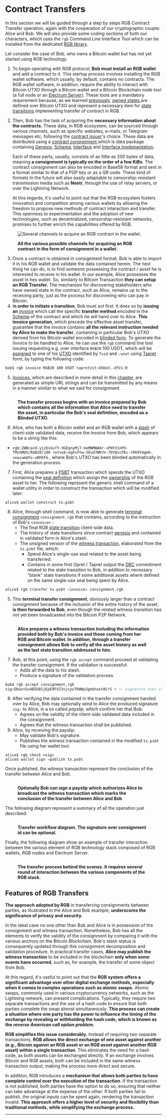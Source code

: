 # Contract Transfers

In this section we will be guided through a step by steps RGB Contract Transfer operation, again with the cooperation of our cryptographic couple: Alice and Bob. We will also provide some coding sections of both our characters, which uses the `rgb` Command Line Interface Tool which can be installed from the dedicated [RGB library](rgb-library-map.md#rgb-cli).

Let consider the case of Bob, who owns a Bitcoin wallet but has not yet started using RGB technology.

1. To begin operating with RGB protocol, **Bob must install an RGB wallet** and add a contract to it. This startup process involves installing the RGB wallet software, which usually, by default, contains no contracts. The RGB wallet software, in addition, require the ability to interact with Bitcoin UTXO through a Bitcoin wallet and a Bitcoin Blockchain node tool (a full node or an [Electrum Server](https://thebitcoinmanual.com/articles/btc-electrum-server/)). These tools are a mandatory requirement because, as we learned [previously](../rgb-state-and-operations/state-transitions.md#state-transitions-and-their-mechanics), [owned states ](glossary.md#owned-state)are defined over Bitcoin UTXO and represent a necessary item for [state transitions](glossary.md#state-transition) implementing transfer of contract in RGB.
2.  Then, Bob has the task of acquiring the **necessary information about the contracts.** These data, in RGB ecosystem, can be sourced through various channels, such as specific websites, e-mails, or Telegram messages etc, following the [contract issuer](glossary.md#contract-participant)'s choice. These data are distributed using a [contract consignment ](glossary.md#consignment)which is data package containing [Genesis](glossary.md#genesis), [Schema](glossary.md#schema), [Interface](glossary.md#interface) and [Interface Implementation](glossary.md#interface-implementation).

    Each of these parts, usually, consists of as little as 200 bytes of data, meaning **a consignment is typically on the order of a few KiBs**. The contract consignment can also be encoded in Base58 format and sent in a format similar to that of a PGP key or as a QR code. These kind of formats In the future will also easily adaptable to censorship-resistant transmission media such as **Nostr**, through the use of relay servers, or over the Lightning Network.

    At this regards, it's useful to point out that the RGB ecosystem fosters innovation and competition among various wallets by allowing the freedom to propose new methods of contract interaction and transfer. This openness to experimentation and the adoption of new technologies, such as decentralized, censorship-resistant networks, promises to further enrich the capabilities offered by RGB.

<figure><img src="../.gitbook/assets/transfers_0.png" alt="Several channels to acquire an RGB contract in the wallet."><figcaption><p><strong>All the various possible channels for acquiring an RGB contract in the form of consignment in a wallet.</strong></p></figcaption></figure>

3. Once a contract is obtained in consignment format, Bob is able to import it in his RGB wallet and validate the data contained herein. The next thing he can do, is to find someone possessing the contract / asset he is interested to receive in his wallet. In our example, Alice possesses the asset in hes wallet. So, similarly to Bitcoin Transaction **they can setup an RGB Transfer.** The mechanism for discovering stakeholders who have owned state in the contract, such as Alice, remains up to the receiving party, just as the process for discovering who can pay in Bitcoin.
4. I**n order to initiate a transition**, Bob must act first. It does so by **issuing an** [invoice](glossary.md#invoice) which call the specific **transfer method** encoded in the [Schema](glossary.md#schema) of the contract and which he will hand over to Alice. **This invoice generation**, which precede the effective asset transfer, guarantee that the invoice contains **all the relevant instruction needed by Alice to make the transfer**, containing in particular Bob's UTXO derived from his Bitcoin wallet encoded in [blinded form](../rgb-state-and-operations/components-of-a-contract-operation.md#revealed-concealed-form). To generate the Invoice to be handled to Alice, he can use the `rgb` command line tool issuing requesting e.g. over interface `RGB20` 100 USDT, which will be [assigned](glossary.md#assignment) to one of his [UTXO](glossary.md#utxo) identified by `Txid` and `:vout` using [Tapret](glossary.md#deterministic-bitcoin-commitment-dbc) form, by typing the following code:

```sh
bob$ rgb invoice RGB20 100 USDT tapret1st:456e3..dfe1:0
```

5. [Invoices](glossary.md#invoice), which are described in more detail in this [chapter](invoices.md#use-of-urls-for-invoices), are generated as simple URL strings and can be transmitted by any means in a manner similar to what we said for consignment.

<figure><img src="../.gitbook/assets/txf1.png" alt=""><figcaption><p><strong>The transfer process begins with an invoice prepared by Bob which contains all the information that Alice need to transfer the asset, in particular the Bob's seal definition, encoded as a Blinded UTXO.</strong></p></figcaption></figure>

6. Alice, who has both a Bitcoin wallet and an RGB wallet with a [stash](glossary.md#stash) of client-side validated data, receive the Invoice from Bob, which appears to be a string like this:

* `rgb:2WBcas9-yjzEvGufY-9GEgnyMj7-beMNMWA8r-sPHtV1nPU-TMsGMQX/RGB20/100 +utxob:egXsFnw-5Eud7WKYn-7DVQvcPbc-rR69YmgmG-veacwmUFo-uMFKFb` , where Bob's UTXO has been blinded automatically in the generation process.

7. First, Alice prepares a [PSBT](glossary.md#partially-signed-bitcoin-transaction-psbt) transaction which spends the UTXO containing the [seal definition](glossary.md#seal-definition) which assign the [ownership](glossary.md#ownership) of the RGB asset to her. The following represent the generic shell command of a wallet utility in order to construct the transaction which will be modified later:

```
alice$ wallet construct tx.psbt
```

8. Alice, through shell command, is now able to generate [terminal consignment](glossary.md#terminal-consignment-consignment-endpoint) `consignment.rgb` that contains, according to the instruction of Bob's `<invoice>` :
   * The final RGB [state transition](glossary.md#state-transition) client-side data.
   * The history of state transitions since contract [genesis](glossary.md#genesis) and contained in validated form in Alice's stash.
   * The unsigned version of the [witness transaction](glossary.md#witness-transaction), elaborated from the `tx.psbt` file, which:
     * Spend Alice's single-use seal related to the asset being transferred.
     * Contains in some first Opret / Tapret output the [DBC](glossary.md#deterministic-bitcoin-commitment-dbc) commitment related to the state transition to Bob, in addition to necessary "blank" state transitions if some additional assets where defined on the same single-use seal being spent by Alice.

```sh
alice$ rgb transfer tx.psbt <invoice> consignment.rgb
```

5. This **terminal transfer consignment**, obviously larger than a contract consignment because of the inclusion of the entire history of the asset, **is then forwarded to Bob**, even though the related witness transition has not yet been broadcasted into the Bitcoin P2P Network.

<figure><img src="../.gitbook/assets/txf2 (1).png" alt=""><figcaption><p><strong>Alice prepares a witness transaction including the information provided both by Bob's invoice and those coming from her RGB and Bitcoin wallet. In addition, through a transfer consignment allows Bob to verify all the asset history as well as the last state transition addressed to him.</strong></p></figcaption></figure>

7. Bob, at this point, using the `rgb accept` command proceed at validating the transfer consignment. If the validation is successful:
   * Adds all the data to his stash.
   * Produce a signature of the validation process.

```sh
bob$ rgb accept consignment.rgb
sig:DbwzvSu4BZU81jEpE9FVZ3xjcyuTKWWy2gmdnaxtACrS # <— signature over consignment

```

8. After verifying the data contained in the transfer consignment handed over by Alice, Bob may optionally send to Alice the produced signature `sig:` to Alice, in a so called _payslip,_ which confirm her that Bob:
   * Agrees on the validity of the client-side validated data included in the consignment.
   * Agrees that the witness transaction shall be published.
9. Alice, by receiving the payslip:
   * May validate Bob's signature.
   * Publishes the witness transaction contained in the modified `tx.psbt` file using her wallet tool.

```
alice$ rgb check <sig>
alice$ wallet sign —publish tx.psbt

```

Once published, the witness transaction represent the conclusion of the transfer between Alice and Bob.

<figure><img src="../.gitbook/assets/txf3.png" alt=""><figcaption><p><strong>Optionally Bob can sign a payslip which authorizes Alice to broadcast the witness transaction which marks the conclusion of the transfer between Alice and Bob</strong></p></figcaption></figure>

The following diagram represent a summary of all the operation just described:

<figure><img src="../.gitbook/assets/txf_diagram.png" alt=""><figcaption><p><strong>Transfer workflow diagram. The signature over consignment id can be optional.</strong></p></figcaption></figure>

Finally, the following diagram show an example of transfer interaction between the various element of RGB technology stack composed of RGB wallets, RGB nodes and Electrum Server.

<figure><img src="../.gitbook/assets/txf_flow (1).png" alt=""><figcaption><p><strong>The transfer process behind the scenes. It requires several round of interaction between the various components of the RGB stack.</strong></p></figcaption></figure>

## Features of RGB Transfers

**The approach adopted by RGB** in transferring consignments between parties, as illustrated in the Alice and Bob example, **underscores the significance of privacy and security**.

In the ideal case no one other than Bob and Alice is in possession of the consignment and witness transaction. Nonetheless, Bob has all the elements to verify the validity of the consignment by comparing it with the various anchors on the Bitcoin Blockchain. Bob's stash status is consequently updated through this consignment decomposition and validation procedure. In practical transfer cases, **Alice may publish the witness transaction** to be included in the blockchain **only when some events have occurred**, such as, for example, the transfer of some object from Bob.

At this regard, it's useful to point out that the **RGB system offers a significant advantage over other digital exchange methods, especially when it comes to complex operations such as atomic swaps.** Atomic swaps, commonly used in various cryptocurrency networks, such as the Lightning network, can present complications. Typically, they require two separate transactions and the use of a hash code to ensure that both parties complete the swap almost simultaneously. **This process can create a situation where one party has the power to influence the timing of the exchange by revealing or withholding the hash code, which is known as the** _**reverse American call option problem.**_

**RGB simplifies this issue considerably.** Instead of requiring two separate transactions, **RGB allows the direct exchange of one asset against another (e.g., Bitcoin against an RGB asset or an RGB asset against another RGB asset) within a single transaction**. This eliminates the need for a hash code, as both assets can be exchanged directly. If an exchange involves Bitcoin and RGB assets, both can be included in the same witness transaction output, making the process more direct and secure.

In addition, RGB introduces a **mechanism that allows both parties to have complete control over the execution of the transaction**. If the transaction is not published, both parties have the option to do so, ensuring that neither can take advantage at the expense of the other. If both parties fail to publish, the original inputs can be spent again, rendering the transaction invalid. **This approach offers a higher level of security and flexibility than traditional methods, while simplifying the exchange process.**

***
